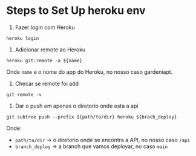 # Steps to Set Up heroku env

1. Fazer login com Heroku
```
heroku login
```
1. Adicionar remote ao Heroku
```
heroku git:remote -a ${name}
```
Onde `name` e o nome do app do Heroku, no nosso caso gardeniapt.

1. Checar se remote foi add
```
git remote -v
```

1. Dar o push em apenas o diretorio onde esta a api
```
git subtree push --prefix ${path/to/dir} heroku ${brach_deploy}
```
Onde: 
 - `path/to/dir` -> o diretorio onde se encontra a API, no nosso caso `/api`
 - `branch_deploy` -> a branch que vamos deployar, no caso `main`